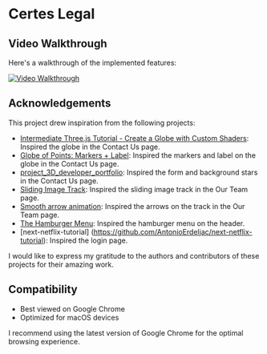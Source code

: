 # Certes Legal

## Video Walkthrough

Here's a walkthrough of the implemented features:

[![Video Walkthrough](https://github.com/tsuyuwou/certes-legal/blob/9a1644714ecc542b61dffc75dcd8ffe26fc104a8/demo.png)](https://drive.google.com/file/d/1T5NQd3cBkiWdP4xHOKqWqo37--YnZENI/view?usp=sharing "Video Walkthrough")

## Acknowledgements

This project drew inspiration from the following projects:

- [Intermediate Three.js Tutorial - Create a Globe with Custom Shaders](https://youtu.be/vM8M4QloVL0): Inspired the globe in the Contact Us page.
- [Globe of Points: Markers + Label](https://codepen.io/prisoner849/pen/oNopjyb): Inspired the markers and label on the globe in the Contact Us page.
- [project_3D_developer_portfolio](https://github.com/adrianhajdin/project_3D_developer_portfolio): Inspired the form and background stars in the Contact Us page.
- [Sliding Image Track](https://codepen.io/Hyperplexed/pen/MWXBRBp): Inspired the sliding image track in the Our Team page.
- [Smooth arrow animation](https://codepen.io/vlt_dev/pen/NWMNzpE): Inspired the arrows on the track in the Our Team page.
- [The Hamburger Menu](https://codepen.io/mblode/pen/YzozOm): Inspired the hamburger menu on the header.
- [next-netflix-tutorial] (https://github.com/AntonioErdeljac/next-netflix-tutorial): Inspired the login page.

I would like to express my gratitude to the authors and contributors of these projects for their amazing work.

## Compatibility

- Best viewed on Google Chrome
- Optimized for macOS devices

I recommend using the latest version of Google Chrome for the optimal browsing experience.
